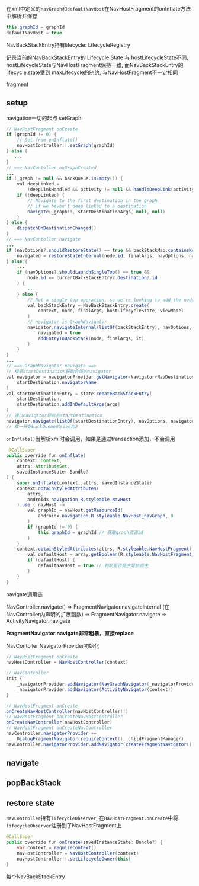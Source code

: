 
在xml中定义的`navGraph`和`defaultNavHost`在NavHostFragment的onInflate方法中解析并保存
```java
this.graphId = graphId
defaultNavHost = true
```

NavBackStackEntry持有lifecycle: LifecycleRegistry

记录当前的NavBackStackEntry的 Lifecycle.State 与 hostLifecycleState不同, 
hostLifecycleState与NavHostFragment保持一致, 而NavBackStackEntry的lifecycle.state受到
maxLifecycle的制约, 与NavHostFragment不一定相同

fragment

## setup
navigation一切的起点 setGraph

```java
// NavHostFragment onCreate
if (graphId != 0) {
    // Set from onInflate()
    navHostController!!.setGraph(graphId)
} else {
   ...
}
// ==> NavContoller onGraphCreated
...
if (_graph != null && backQueue.isEmpty()) {
    val deepLinked =
        !deepLinkHandled && activity != null && handleDeepLink(activity!!.intent)
    if (!deepLinked) {
        // Navigate to the first destination in the graph
        // if we haven't deep linked to a destination
        navigate(_graph!!, startDestinationArgs, null, null)
    }
} else {
    dispatchOnDestinationChanged()
}
// ==> NavContoller navigate
...
if (navOptions?.shouldRestoreState() == true && backStackMap.containsKey(node.id)) {
    navigated = restoreStateInternal(node.id, finalArgs, navOptions, navigatorExtras)
} else {
    ...
    if (navOptions?.shouldLaunchSingleTop() == true &&
        node.id == currentBackStackEntry?.destination?.id
    ) {
        ...
    } else {
        // Not a single top operation, so we're looking to add the node to the back stack
        val backStackEntry = NavBackStackEntry.create(
            context, node, finalArgs, hostLifecycleState, viewModel
        )
        // navigator is GraphNavigator
        navigator.navigateInternal(listOf(backStackEntry), navOptions, navigatorExtras) {
            navigated = true
            addEntryToBackStack(node, finalArgs, it)
        }
    }
}
...
// ==> GraphNavigator navigate ==>
// 根据startDestination获取合适的navigator
val navigator = navigatorProvider.getNavigator<Navigator<NavDestination>>(
    startDestination.navigatorName
)
val startDestinationEntry = state.createBackStackEntry(
    startDestination,
    startDestination.addInDefaultArgs(args)
)
// 通过navigator导航到startDestination
navigator.navigate(listOf(startDestinationEntry), navOptions, navigatorExtras)
// 故一开始backQueue的size为2
```

`onInflate()`当解析xml时会调用，如果是通过transaction添加，不会调用

```java
 @CallSuper
public override fun onInflate(
    context: Context,
    attrs: AttributeSet,
    savedInstanceState: Bundle?
) {
    super.onInflate(context, attrs, savedInstanceState)
    context.obtainStyledAttributes(
        attrs,
        androidx.navigation.R.styleable.NavHost
    ).use { navHost ->
        val graphId = navHost.getResourceId(
            androidx.navigation.R.styleable.NavHost_navGraph, 0
        )
        if (graphId != 0) {
            this.graphId = graphId // 获取graph资源id
        }
    }
    context.obtainStyledAttributes(attrs, R.styleable.NavHostFragment).use { array ->
        val defaultHost = array.getBoolean(R.styleable.NavHostFragment_defaultNavHost, false)
        if (defaultHost) {
            defaultNavHost = true // 判断是否是主导航宿主
        }
    }
}
```

navigate调用链

NavController.navigate() => 
    FragmentNavigator.navigateInternal (在NavController内声明的扩展函数) 
        => FragmentNavigator.navigate
        => ActivityNavigator.navigate

**FragmentNavigator.navigate非常粗暴，直接replace**

NavContoller NavigatorProvider初始化

```java
// NavHostFragment onCreate
navHostController = NavHostController(context)

// NavController
init {
    _navigatorProvider.addNavigator(NavGraphNavigator(_navigatorProvider))
    _navigatorProvider.addNavigator(ActivityNavigator(context))
}

// NavHostFragment onCreate
onCreateNavHostController(navHostController!!)
// NavHostFragment onCreateNavHostController
onCreateNavController(navHostController)
// NavHostFragment onCreateNavController     
navController.navigatorProvider +=
    DialogFragmentNavigator(requireContext(), childFragmentManager)
navController.navigatorProvider.addNavigator(createFragmentNavigator())

```

## navigate

## popBackStack

## restore state

`NavController`持有`lifecycleObserver`, 在`HavHostFragment.onCreate`中将
`lifecycleObserver`注册到了NavHostFragment上

```java
@CallSuper
public override fun onCreate(savedInstanceState: Bundle?) {
    var context = requireContext()
    navHostController = NavHostController(context)
    navHostController!!.setLifecycleOwner(this)
}
```

每个NavBackStackEntry

